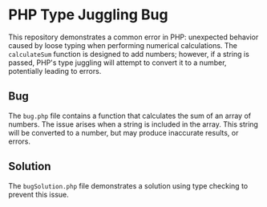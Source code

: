 # PHP Type Juggling Bug
This repository demonstrates a common error in PHP: unexpected behavior caused by loose typing when performing numerical calculations. The `calculateSum` function is designed to add numbers; however, if a string is passed, PHP's type juggling will attempt to convert it to a number, potentially leading to errors.

## Bug
The `bug.php` file contains a function that calculates the sum of an array of numbers.  The issue arises when a string is included in the array. This string will be converted to a number, but may produce inaccurate results, or errors.

## Solution
The `bugSolution.php` file demonstrates a solution using type checking to prevent this issue.